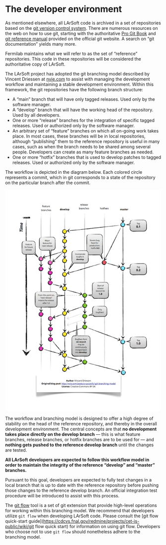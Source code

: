 # The developer environment

As mentioned elsewhere, all LArSoft code is archived in a set of repositories based on the [git version control system](http://git-scm.com/). There are numerous resources on the web on how to use git, starting with the authoritative [Pro Git Book](http://git-scm.com/book) and [git reference manual](http://git-scm.com/docs) provided on the official git website. A search on “git documentation” yields many more.

Fermilab maintains what we will refer to as the set of “reference” repositories. This code in these repositories will be considered the authoritative copy of LArSoft.

The LArSoft project has adopted the git branching model described by Vincent Driessen at [nvie.com](http://nvie.com/posts/a-successful-git-branching-model) to assist with managing the development workflow and maintaining a stable development environment. Within this framework, the git repositories have the following branch structure:

-   A “main” branch that will have only tagged releases. Used only by the software manager.
-   A “develop” branch that will have the working head of the repository. Used by all developers.
-   One or more “release” branches for the integration of specific tagged releases. Used or authorized only by the software manager.
-   An arbitrary set of “feature” branches on which all on-going work takes place. In most cases, these branches will be in local repositories, although “publishing” them to the reference repository is useful in many cases, such as when the branch needs to be shared among several people. Developers can create as many feature branches as needed.
-   One or more “hotfix” branches that is used to develop patches to tagged releases. Used or authorized only by the software manager.

The workflow is depicted in the diagram below. Each colored circle represents a commit, which in git corresponds to a state of the repository on the particular branch after the commit.

![Git-branching-model.png](/assets/img/larsoft/Git-branching-model.png)

The workflow and branching model is designed to offer a high degree of stability on the head of the reference repository, and thereby in the overall development environment. The central concepts are that **no development takes place directly on the develop branch** — this is what feature branches, release branches, or hotfix branches are to be used for — and **nothing gets pushed to the reference develop branch** until the changes are tested.

**All LArSoft developers are expected to follow this workflow model in order to maintain the integrity of the reference “develop” and “master” branches.**

Pursuant to this goal, developers are expected to fully test changes in a local branch that is up to date with the reference repository before pushing those changes to the reference develop branch. An official integration test procedure will be introduced to assist with this process.

The [git flow](https://github.com/nvie/gitflow) tool is a set of git extension that provide high-level operations for working within this branching model. We recommend that developers utilize `git flow` when developing LArSoft code. Please consult the [git flow quick-start guide](https://cdcvs.fnal.gov/redmine/projects/cet-is-public/wiki/git flow quick start) for information on using git flow. Developers who choose not to use `git flow` should nonetheless adhere to the branching model.
